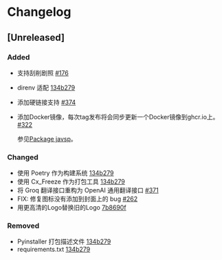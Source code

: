 # Changelog

## [Unreleased]

### Added
- 支持刮削剧照 [#176](https://github.com/Yuukiy/JavSP/issues/176)
- direnv 适配 [134b279](https://github.com/Yuukiy/JavSP/commit/134b279151aead587db0b12d1a30781f2e1be5b1)
- 添加硬链接支持 [#374](https://github.com/Yuukiy/JavSP/pull/374)
- 添加Docker镜像，每次tag发布将会同步更新一个Docker镜像到ghcr.io上。[#322](https://github.com/Yuukiy/JavSP/pull/322)

  参见[Package javsp](https://github.com/Yuukiy/JavSP/pkgs/container/javsp)。

### Changed
- 使用 Poetry 作为构建系统 [134b279](https://github.com/Yuukiy/JavSP/commit/134b279151aead587db0b12d1a30781f2e1be5b1)
- 使用 Cx_Freeze 作为打包工具 [134b279](https://github.com/Yuukiy/JavSP/commit/134b279151aead587db0b12d1a30781f2e1be5b1)
- 将 Groq 翻译接口重构为 OpenAI 通用翻译接口 [#371](https://github.com/Yuukiy/JavSP/pull/371)
- FIX: 修复图标没有添加到封面上的 bug [#262](https://github.com/Yuukiy/JavSP/issues/176)
- 用更高清的Logo替换旧的Logo [7b8690f](https://github.com/Yuukiy/JavSP/commit/7b8690fb4af831c0e5ad5ed97cac61d51117c7eb)

### Removed
- Pyinstaller 打包描述文件 [134b279](https://github.com/Yuukiy/JavSP/commit/134b279151aead587db0b12d1a30781f2e1be5b1)
- requirements.txt [134b279](https://github.com/Yuukiy/JavSP/commit/134b279151aead587db0b12d1a30781f2e1be5b1)
